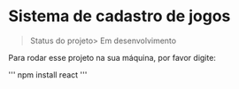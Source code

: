 # Sistema de cadastro de jogos

> Status do projeto> Em desenvolvimento

Para rodar esse projeto na sua máquina, por favor digite:

'''
npm install react
'''

